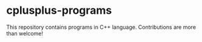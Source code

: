 # cplusplus-programs
This repository contains programs in C++ language. Contributions are more than welcome!
